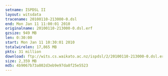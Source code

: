 ```yaml
---
setname: ISPDSL II
layout: witsdata
tracename: 20100110-213000-0.dsl
end: Mon Jan 11 11:00:01 2010
originalname: 20100110-213000-0.dsl.erf
gzsize: 949 MB
len: 0:30:00
start: Mon Jan 11 10:30:01 2010
totalwirelen: 17,865 MB
pkts: 31 million
download: ftp://wits.cs.waikato.ac.nz/ispdsl/2/20100110-213000-0.dsl.erf.gz
size: 2,359 MB
md5: 4b9067b73a802d3eb9e97da8f25e5523
---
```

